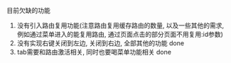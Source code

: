 目前欠缺的功能
1. 没有引入路由复用功能(注意路由复用缓存路由的数量, 以及一些其他的需求, 例如通过菜单进入的能复用路由, 通过页面点击的部分页面不用复用:id参数)
2. 没有实现右键关闭到左边, 关闭到右边, 全部其他的功能 done
3. tab需要和路由激活相关, 同时也要喝菜单功能相关 done
